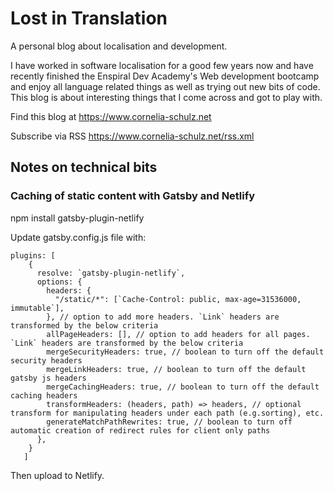 # Lost in Translation
A personal blog about localisation and development.


I have worked in software localisation for a good few years now and have recently finished the Enspiral Dev Academy's Web development bootcamp and enjoy all language related things as well as trying out new bits of code. This blog is about interesting things that I come across and got to play with.


Find this blog at https://www.cornelia-schulz.net


Subscribe via RSS https://www.cornelia-schulz.net/rss.xml



## Notes on technical bits
### Caching of static content with Gatsby and Netlify
npm install gatsby-plugin-netlify

Update gatsby.config.js file with:
```
plugins: [
    {
      resolve: `gatsby-plugin-netlify`,
      options: {
        headers: {
          "/static/*": [`Cache-Control: public, max-age=31536000, immutable`],
        }, // option to add more headers. `Link` headers are transformed by the below criteria
        allPageHeaders: [], // option to add headers for all pages. `Link` headers are transformed by the below criteria
        mergeSecurityHeaders: true, // boolean to turn off the default security headers
        mergeLinkHeaders: true, // boolean to turn off the default gatsby js headers
        mergeCachingHeaders: true, // boolean to turn off the default caching headers
        transformHeaders: (headers, path) => headers, // optional transform for manipulating headers under each path (e.g.sorting), etc.
        generateMatchPathRewrites: true, // boolean to turn off automatic creation of redirect rules for client only paths
      },
    }
   ]
```
Then upload to Netlify.
